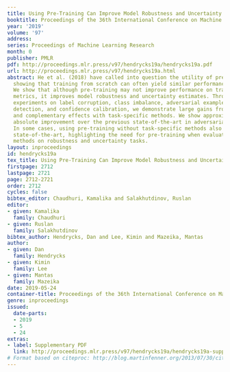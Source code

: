 ```yaml
---
title: Using Pre-Training Can Improve Model Robustness and Uncertainty
booktitle: Proceedings of the 36th International Conference on Machine Learning
year: '2019'
volume: '97'
address: 
series: Proceedings of Machine Learning Research
month: 0
publisher: PMLR
pdf: http://proceedings.mlr.press/v97/hendrycks19a/hendrycks19a.pdf
url: http://proceedings.mlr.press/v97/hendrycks19a.html
abstract: He et al. (2018) have called into question the utility of pre-training by
  showing that training from scratch can often yield similar performance to pre-training.
  We show that although pre-training may not improve performance on traditional classification
  metrics, it improves model robustness and uncertainty estimates. Through extensive
  experiments on label corruption, class imbalance, adversarial examples, out-of-distribution
  detection, and confidence calibration, we demonstrate large gains from pre-training
  and complementary effects with task-specific methods. We show approximately a 10%
  absolute improvement over the previous state-of-the-art in adversarial robustness.
  In some cases, using pre-training without task-specific methods also surpasses the
  state-of-the-art, highlighting the need for pre-training when evaluating future
  methods on robustness and uncertainty tasks.
layout: inproceedings
id: hendrycks19a
tex_title: Using Pre-Training Can Improve Model Robustness and Uncertainty
firstpage: 2712
lastpage: 2721
page: 2712-2721
order: 2712
cycles: false
bibtex_editor: Chaudhuri, Kamalika and Salakhutdinov, Ruslan
editor:
- given: Kamalika
  family: Chaudhuri
- given: Ruslan
  family: Salakhutdinov
bibtex_author: Hendrycks, Dan and Lee, Kimin and Mazeika, Mantas
author:
- given: Dan
  family: Hendrycks
- given: Kimin
  family: Lee
- given: Mantas
  family: Mazeika
date: 2019-05-24
container-title: Proceedings of the 36th International Conference on Machine Learning
genre: inproceedings
issued:
  date-parts:
  - 2019
  - 5
  - 24
extras:
- label: Supplementary PDF
  link: http://proceedings.mlr.press/v97/hendrycks19a/hendrycks19a-supp.pdf
# Format based on citeproc: http://blog.martinfenner.org/2013/07/30/citeproc-yaml-for-bibliographies/
---
```

